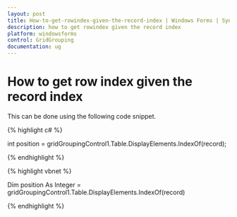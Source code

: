 ```yaml
---
layout: post
title: How-to-get-rowindex-given-the-record-index | Windows Forms | Syncfusion
description: how to get rowindex given the record index
platform: windowsforms
control: GridGrouping
documentation: ug
---
```


# How to get row index given the record index

This can be done using the following code snippet.

{% highlight c# %}



int position = gridGroupingControl1.Table.DisplayElements.IndexOf(record);

{% endhighlight %}

{% highlight vbnet %}



Dim position As Integer = gridGroupingControl1.Table.DisplayElements.IndexOf(record)

{% endhighlight %}

